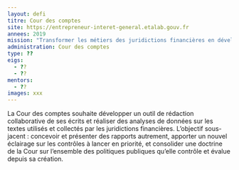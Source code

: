 ```yaml
---
layout: defi
titre: Cour des comptes
site: https://entrepreneur-interet-general.etalab.gouv.fr
annees: 2019
mission: "Transformer les métiers des juridictions financières en développant des outils de rédaction collaborative et d’exploration de données"
administration: Cour des comptes
type: ??
eigs:
  - ??
  - ??
mentors: 
  - ??
images: xxx
---
```


La Cour des comptes souhaite développer un outil de rédaction 
collaborative de ses écrits et réaliser des analyses de données 
sur les textes utilisés et collectés par les juridictions financières.
L’objectif sous-jacent : concevoir et présenter des rapports autrement,
apporter un nouvel éclairage sur les contrôles à lancer en priorité, et
consolider une doctrine de la Cour sur l’ensemble des politiques publiques
qu’elle contrôle et évalue depuis sa création.
